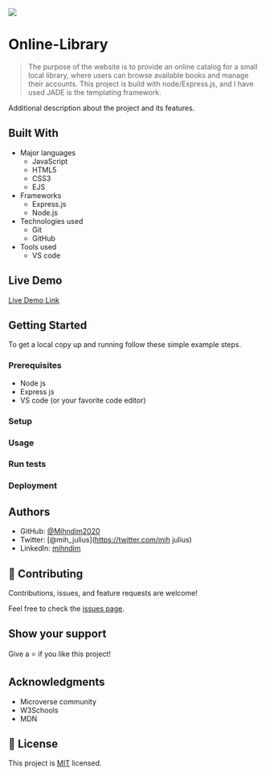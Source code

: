 ![](https://img.shields.io/badge/Microverse-blueviolet)

# Online-Library

> The purpose of the website is to provide an online catalog for a small local library, where users can browse available books and manage their accounts. This project is build with node/Express.js, and I have used JADE is the templating framework. 

Additional description about the project and its features.

## Built With

- Major languages
  - JavaScript
  - HTML5
  - CSS3
  - EJS
- Frameworks
  - Express.js
  - Node.js
- Technologies used
  - Git
  - GitHub
- Tools used
  - VS code

## Live Demo

[Live Demo Link](https://livedemo.com)


## Getting Started

To get a local copy up and running follow these simple example steps.

### Prerequisites
  - Node js 
  - Express js 
  - VS code (or your favorite code editor)

### Setup

### Usage

### Run tests

### Deployment



## Authors

- GitHub: [@Mihndim2020](https://github.com/Mihndim2020)
- Twitter: [@mih_julius](https://twitter.com/mih julius)
- LinkedIn: [mihndim](https://linkedin.com/in/mihndim)


## 🤝 Contributing

Contributions, issues, and feature requests are welcome!

Feel free to check the [issues page](../../issues/).

## Show your support

Give a ⭐️ if you like this project!

## Acknowledgments

- Microverse community
- W3Schools 
- MDN

## 📝 License

This project is [MIT](./MIT.md) licensed.
